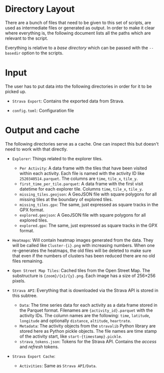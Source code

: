 # Directory Layout

There are a bunch of files that need to be given to this set of scripts, are used as intermediate files or generated as output. In order to make it clear where everything is, the following document lists all the paths which are relevant to the script.

Everything is relative to a *base directory* which can be passed with the `--basedir` option to the scripts.

# Input

The user has to put data into the following directories in order for it to be picked up.

- `Strava Export`: Contains the exported data from Strava.

- `config.toml`: Configuration file

# Output and cache

The following directories serve as a cache. One can inspect this but doesn't need to work with that directly.

- `Explorer`: Things related to the explorer tiles.

    - `Per Activity`: A data frame with the tiles that have been visited within each activity. Each file is named with the activity ID like `2520340514.parquet`. The columns are `time`, `tile_x`, `tile_y`.
    - `first_time_per_tile.parquet`: A data frame with the first visit datetime for each explorer tile. Columns `time`, `tile_x`, `tile_y`.
    - `missing_tiles.geojson`: A GeoJSON file with square polygons for all missing tiles at the boundary of explored tiles.
    - `missing_tiles.gpx`: The same, just expressed as square tracks in the GPX format.
    - `explored.geojson`: A GeoJSON file with square polygons for all explored tiles.
    - `explored.gpx`: The same, just expressed as square tracks in the GPX format.

- `Heatmaps`: Will contain heatmap images generated from the data. They will be called like `Cluster-{i}.png` with increasing numbers. When one re-generates the heatmaps, the old files will be deleted to make sure that even if the numbers of clusters has been reduced there are no old files remaining.

- `Open Street Map Tiles`: Cached tiles from the Open Street Map. The substructure is `{zoom}/{x}/{y}.png`. Each image has a size of 256×256 pixels.

- `Strava API`: Everything that is downloaded via the Strava API is stored in this subtree.

    - `Data`: The time series data for each activity as a data frame stored in the Parquet format. Filenames are `{activity_id}.parquet` with the activity IDs. The column names are the following: `time`, `latitude`, `longitude` and optionally `distance`, `altitude`, `heartrate`.
    - `Metadata`: The activity objects from the `stravalib` Python library are stored here as Python pickle objects. The file names are time stamp of the activity start, like `start-{timestamp}.pickle`.
    - `strava_tokens.json`: Tokens for the Strava API. Contains the *access* and *refresh* tokens.

- `Strava Export Cache`:

    - `Activities`: Same as `Strava API/Data`.